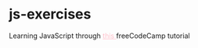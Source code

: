 # js-exercises
 Learning JavaScript through <a href="https://www.youtube.com/watch?v=jS4aFq5-91M&t=16074s" target="_blank" style = "color:#FFC0CB">this <a>freeCodeCamp tutorial
